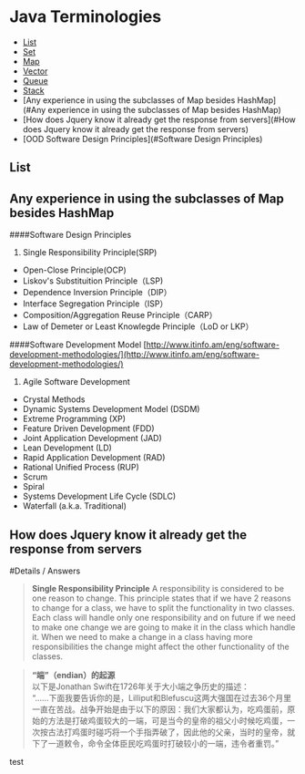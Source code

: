 # Java Terminologies

* [List](#List)
* [Set](#Set)
* [Map](#Map)
* [Vector](#Vector)
* [Queue](#Queue)
* [Stack](#Stack)
* [Any experience in using the subclasses of Map besides HashMap](#Any experience in using the subclasses of Map besides HashMap)
* [How does Jquery know it already get the response from servers](#How does Jquery know it already get the response from servers)
* [OOD Software Design Principles](#Software Design Principles)


List
------






























Any experience in using the subclasses of Map besides HashMap
------------







####Software Design Principles
1. Single Responsibility Principle(SRP)
* Open-Close Principle(OCP)
* Liskov's Substituition Principle（LSP)
* Dependence Inversion Principle（DIP）
* Interface Segregation Principle（ISP）
* Composition/Aggregation Reuse Principle（CARP）
* Law of Demeter or Least Knowlegde Principle（LoD or LKP）


####Software Development Model [http://www.itinfo.am/eng/software-development-methodologies/](http://www.itinfo.am/eng/software-development-methodologies/)
1. Agile Software Development
* Crystal Methods
* Dynamic Systems Development Model (DSDM)
* Extreme Programming (XP)
* Feature Driven Development (FDD)
* Joint Application Development (JAD)
* Lean Development (LD)
* Rapid Application Development (RAD)
* Rational Unified Process (RUP)
* Scrum
* Spiral
* Systems Development Life Cycle (SDLC)
* Waterfall (a.k.a. Traditional)


How does Jquery know it already get the response from servers
------



#Details / Answers
>**Single Responsibility Principle**
A responsibility is considered to be one reason to change. This principle states that if we have 2 reasons to change for a class, we have to split the functionality in two classes. Each class will handle only one responsibility and on future if we need to make one change we are going to make it in the class which handle it. When we need to make a change in a class having more responsibilities the change might affect the other functionality of the classes.

>**“端”（endian）的起源**  
以下是Jonathan Swift在1726年关于大小端之争历史的描述：  
“……下面我要告诉你的是，Lilliput和Blefuscu这两大强国在过去36个月里一直在苦战。战争开始是由于以下的原因：我们大家都认为，吃鸡蛋前，原始的方法是打破鸡蛋较大的一端，可是当今的皇帝的祖父小时候吃鸡蛋，一次按古法打鸡蛋时碰巧将一个手指弄破了，因此他的父亲，当时的皇帝，就下了一道敕令，命令全体臣民吃鸡蛋时打破较小的一端，违令者重罚。”

test
